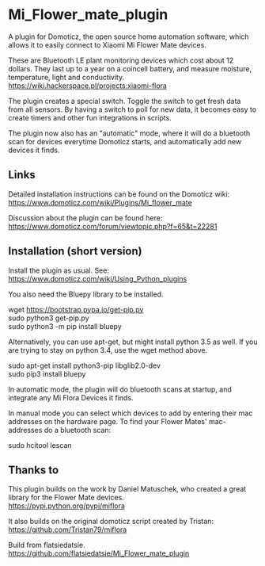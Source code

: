 # Mi_Flower_mate_plugin
A plugin for Domoticz, the open source home automation software, which allows it to easily connect to Xiaomi Mi Flower Mate devices.

These are Bluetooth LE plant monitoring devices which cost about 12 dollars. They last up to a year on a coincell battery, and measure moisture, temperature, light and conductivity.
https://wiki.hackerspace.pl/projects:xiaomi-flora

The plugin creates a special switch. Toggle the switch to get fresh data from all sensors. By having a switch to poll for new data, it becomes easy to create timers and other fun integrations in scripts.

The plugin now also has an "automatic" mode, where it will do a bluetooth scan for devices everytime Domoticz starts, and automatically add new devices it finds.


## Links
Detailed installation instructions can be found on the Domoticz wiki:
https://www.domoticz.com/wiki/Plugins/Mi_flower_mate

Discussion about the plugin can be found here:
https://www.domoticz.com/forum/viewtopic.php?f=65&t=22281


## Installation (short version)
Install the plugin as usual. See: https://www.domoticz.com/wiki/Using_Python_plugins

You also need the Bluepy library to be installed.

wget https://bootstrap.pypa.io/get-pip.py<br/>
sudo python3 get-pip.py<br/>
sudo python3 -m pip install bluepy<br/>

Alternatively, you can use apt-get, but might install python 3.5 as well. If you are trying to stay on python 3.4, use the wget method above.

  sudo apt-get install python3-pip libglib2.0-dev<br/>
  sudo pip3 install bluepy<br/>
  

In automatic mode, the plugin will do bluetooth scans at startup, and integrate any Mi Flora Devices it finds. 

In manual mode you can select which devices to add by entering their mac addresses on the hardware page. To find your Flower Mates' mac-addresses do a bluetooth scan:

  sudo hcitool lescan



## Thanks to

This plugin builds on the work by Daniel Matuschek, who created a great library for the Flower Mate devices.<br/>
https://pypi.python.org/pypi/miflora

It also builds on the original domoticz script created by Tristan:<br/>
https://github.com/Tristan79/miflora

Build from flatsiedatsie.<br/>
https://github.com/flatsiedatsie/Mi_Flower_mate_plugin
